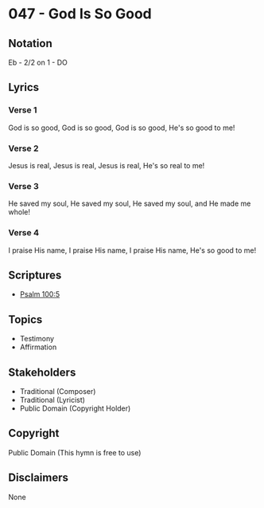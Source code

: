 # 047 - God Is So Good

## Notation

Eb - 2/2 on 1 - DO

## Lyrics

### Verse 1

God is so good, God is so good, God is so good, He's so good to me!

### Verse 2

Jesus is real, Jesus is real, Jesus is real, He's so real to me!

### Verse 3

He saved my soul, He saved my soul, He saved my soul, and He made me whole!

### Verse 4

I praise His name, I praise His name, I praise His name, He's so good to me!


## Scriptures

- [Psalm 100:5](https://www.biblegateway.com/passage/?search=Psalm%20100%3A5)

## Topics

- Testimony
- Affirmation

## Stakeholders

- Traditional (Composer)
- Traditional (Lyricist)
- Public Domain (Copyright Holder)

## Copyright

Public Domain
(This hymn is free to use)

## Disclaimers

None

